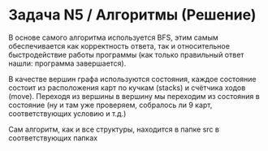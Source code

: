 # Задача N5 / Алгоритмы (Решение)

В основе самого алгоритма используется BFS, этим самым обеспечивается как корректность ответа, так и
относительное быстродействие работы программы (как только правильный ответ
нашли: программа завершается). 

В качестве вершин графа используются состояния, каждое состояние состоит из расположения
карт по кучкам (stacks) и счётчика ходов (move). Переходя из вершины в вершину мы
переходим из состояния в состояние (ну и там уже проверяем, собралось ли 9 карт, соответствующих
условию и т.д.)

Сам алгоритм, как и все структуры, находится в папке src в соответствующих папках
